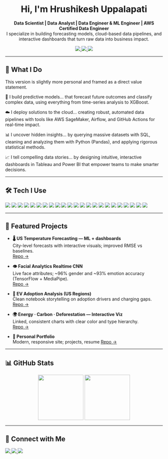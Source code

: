 <h1 align="center">Hi, I'm Hrushikesh Uppalapati</h1>
<p align="center">
  <b>Data Scientist | Data Analyst | Data Engineer & ML Engineer | AWS Certified Data Engineer</b><br/>
  I specialize in building forecasting models, cloud-based data pipelines, and interactive dashboards that turn raw data into business impact.
</p>

<p align="center">
  <a href="https://www.linkedin.com/in/hrushikeshuppalapati" target="_blank">
    <img src="https://img.shields.io/badge/-LinkedIn-0A66C2?logo=linkedin&logoColor=white&style=for-the-badge" />
  </a>
  <a href="mailto:hrushikeshu.14@gmail.com">
    <img src="https://img.shields.io/badge/-Email-D14836?logo=gmail&logoColor=white&style=for-the-badge" />
  </a>
  <a href="https://hrushikeshuppalapati.github.io/Hrushikesh-Portfolio/#" target="_blank">
    <img src="https://img.shields.io/badge/-Portfolio-000000?logo=vercel&logoColor=white&style=for-the-badge" />
  </a>
</p>


---

## 🔧 What I Do
This version is slightly more personal and framed as a direct value statement.

🤖 I build predictive models... that forecast future outcomes and classify complex data, using everything from time-series analysis to XGBoost.

☁️ I deploy solutions to the cloud... creating robust, automated data pipelines with tools like AWS SageMaker, Airflow, and GitHub Actions for real-time impact.

📊 I uncover hidden insights... by querying massive datasets with SQL, cleaning and analyzing them with Python (Pandas), and applying rigorous statistical methods.

📈 I tell compelling data stories... by designing intuitive, interactive dashboards in Tableau and Power BI that empower teams to make smarter decisions.

---

## 🛠️ Tech I Use
<p>
  <!-- Languages -->
  <img src="https://img.shields.io/badge/Python-3776AB?logo=python&logoColor=white&style=for-the-badge" />
  <img src="https://img.shields.io/badge/R-276DC3?logo=r&logoColor=white&style=for-the-badge" />
  <img src="https://img.shields.io/badge/SQL-336791?logo=postgresql&logoColor=white&style=for-the-badge" />

  <!-- ML & Data Science -->
  <img src="https://img.shields.io/badge/TensorFlow-FF6F00?logo=tensorflow&logoColor=white&style=for-the-badge" />
  <img src="https://img.shields.io/badge/PyTorch-EE4C2C?logo=pytorch&logoColor=white&style=for-the-badge" />
  <img src="https://img.shields.io/badge/scikit--learn-F7931E?logo=scikitlearn&logoColor=white&style=for-the-badge" />
  <img src="https://img.shields.io/badge/Statsmodels-3B5D7C?style=for-the-badge" />
  <img src="https://img.shields.io/badge/Seaborn-268BD2?style=for-the-badge" />
  <img src="https://img.shields.io/badge/Matplotlib-11557C?style=for-the-badge" />
  <img src="https://img.shields.io/badge/Plotly-3F4F75?logo=plotly&logoColor=white&style=for-the-badge" />

  <!-- Databases -->
  <img src="https://img.shields.io/badge/PostgreSQL-4169E1?logo=postgresql&logoColor=white&style=for-the-badge" />
  <img src="https://img.shields.io/badge/MySQL-4479A1?logo=mysql&logoColor=white&style=for-the-badge" />
  <img src="https://img.shields.io/badge/MongoDB-47A248?logo=mongodb&logoColor=white&style=for-the-badge" />

  <!-- Visualization & BI -->
  <img src="https://img.shields.io/badge/Tableau-E97627?logo=tableau&logoColor=white&style=for-the-badge" />
  <img src="https://img.shields.io/badge/PowerBI-F2C811?logo=powerbi&logoColor=black&style=for-the-badge" />
  <img src="https://img.shields.io/badge/AWS%20QuickSight-FF9900?logo=amazonaws&logoColor=white&style=for-the-badge" />

  <!-- Cloud & DevOps -->
  <img src="https://img.shields.io/badge/AWS-232F3E?logo=amazonaws&logoColor=white&style=for-the-badge" />
  <img src="https://img.shields.io/badge/AWS%20Glue-FF9900?logo=amazonaws&logoColor=white&style=for-the-badge" />
  <img src="https://img.shields.io/badge/AWS%20SageMaker-FF9900?logo=amazonaws&logoColor=white&style=for-the-badge" />
  <img src="https://img.shields.io/badge/Azure-0078D4?logo=microsoftazure&logoColor=white&style=for-the-badge" />
  <img src="https://img.shields.io/badge/Databricks-FF3621?logo=databricks&logoColor=white&style=for-the-badge" />

  <!-- Tools -->
  <img src="https://img.shields.io/badge/Jupyter-F37626?logo=jupyter&logoColor=white&style=for-the-badge" />
  <img src="https://img.shields.io/badge/Excel-217346?logo=microsoft-excel&logoColor=white&style=for-the-badge" />
</p>


---

## 📌 Featured Projects
- **🌡️ US Temperature Forecasting — ML + dashboards**  
  City-level forecasts with interactive visuals; improved RMSE vs baselines.  
  [Repo →](https://github.com/hrushikeshuppalapati/Temperature-Forecasting-Using-TIme-Series-and-ML-Techniques)

- **👁️ Facial Analytics Realtime CNN**  
  Live face attributes; ~96% gender and ~93% emotion accuracy (TensorFlow + MediaPipe).  
  [Repo →](https://github.com/hrushikeshuppalapati/Facial-Feature-Detection-Using-CNN)

- **🚗 EV Adoption Analysis (US Regions)**  
  Clean notebook storytelling on adoption drivers and charging gaps.  
  [Repo →](https://github.com/hrushikeshuppalapati/Analyzing-Electric-Vehicle-EV-Adoption-Across-U.S.-Regions)

- **🌍 Energy · Carbon · Deforestation — Interactive Viz**  
  Linked, consistent charts with clear color and type hierarchy.  
  [Repo →](https://github.com/hrushikeshuppalapati/Data-Visualization-Project-Global-Energy-Trends-and-Impact)

- **💼 Personal Portfolio**  
  Modern, responsive site; projects, resume 
  [Repo →](https://github.com/hrushikeshuppalapati/Hrushikesh-Portfolio)

---

## 📊 GitHub Stats
<p align="center">
  <img src="https://github-readme-stats.vercel.app/api?username=hrushikeshuppalapati&show_icons=true&theme=dark" height="145" />
  <img src="https://github-readme-stats.vercel.app/api/top-langs/?username=hrushikeshuppalapati&layout=compact&theme=dark" height="145" />
</p>

---

## 🤝 Connect with Me
<p>
  <a href="https://www.linkedin.com/in/hrushikesh-uppalapati/" target="_blank">
    <img src="https://img.shields.io/badge/-LinkedIn-0A66C2?logo=linkedin&logoColor=white&style=for-the-badge" />
  </a>
  <a href="https://hrushikeshuppalapati.github.io/Hrushikesh-Portfolio/#" target="_blank">
    <img src="https://img.shields.io/badge/-Portfolio-000000?logo=vercel&logoColor=white&style=for-the-badge" />
  </a>
  <a href="mailto:hrushikeshu.14@gmail.com">
    <img src="https://img.shields.io/badge/-Email-D14836?logo=gmail&logoColor=white&style=for-the-badge" />
  </a>
</p>
